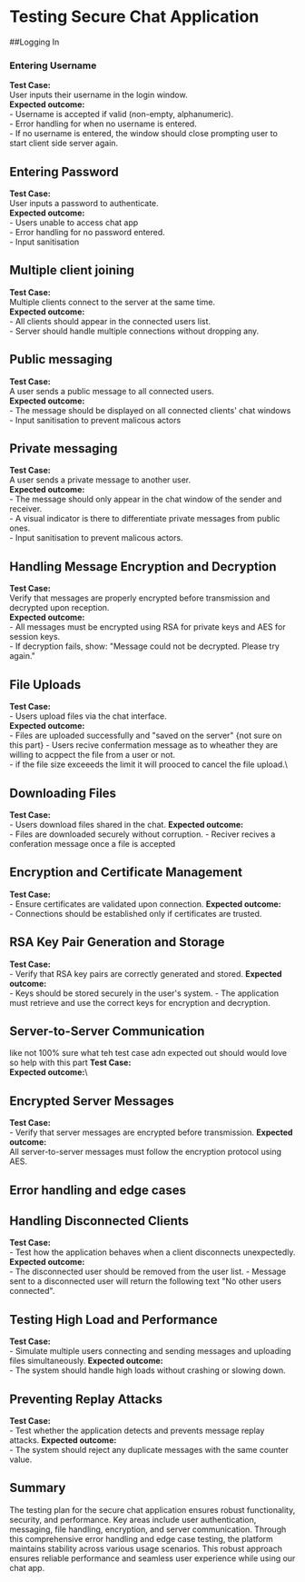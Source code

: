 # Testing Secure Chat Application
##Logging In
### Entering Username
**Test Case:**\
User inputs their username in the login window.\
**Expected outcome:**\
    - Username is accepted if valid (non-empty, alphanumeric).\
    - Error handling for when no username is entered.\
    - If no username is entered, the window should close prompting user to start client side server again.

## Entering Password
**Test Case:**\
User inputs a password to authenticate.\
**Expected outcome:**\
    - Users unable to access chat app\
    - Error handling for no password entered.\
    - Input sanitisation

## Multiple client joining
**Test Case:**\
Multiple clients connect to the server at the same time.\
**Expected outcome:**\
    - All clients should appear in the connected users list.\
    - Server should handle multiple connections without dropping any.

## Public messaging
**Test Case:**\
A user sends a public message to all connected users.\
**Expected outcome:**\
    - The message should be displayed on all connected clients' chat windows\
    - Input sanitisation to prevent malicous actors

## Private messaging
**Test Case:**\
A user sends a private message to another user.\
**Expected outcome:**\
    - The message should only appear in the chat window of the sender and receiver.\
    - A visual indicator is there to differentiate private messages from public ones.\
    - Input sanitisation to prevent malicous actors.

## Handling Message Encryption and Decryption
**Test Case:**\
Verify that messages are properly encrypted before transmission and decrypted upon reception.\
**Expected outcome:**\
    - All messages must be encrypted using RSA for private keys and AES for session keys.\
    - If decryption fails, show: "Message could not be decrypted. Please try again."
## File Uploads
**Test Case:**\
    - Users upload files via the chat interface.\
**Expected outcome:**\
    - Files are uploaded successfully and "saved on the server" {not sure on this part}
    - Users recive confermation message as to wheather they are willing to acppect the file from       a user or not.\
    - if the file size exceeeds the limit it will prooced to cancel the file upload.\
## Downloading Files
**Test Case:**\
    - Users download files shared in the chat.
**Expected outcome:**\
    - Files are downloaded securely without corruption.
    - Reciver recives a conferation message once a file is accepted
##  Encryption and Certificate Management
**Test Case:**\
    - Ensure certificates are validated upon connection.
**Expected outcome:**\
    - Connections should be established only if certificates are trusted.
## RSA Key Pair Generation and Storage
**Test Case:**\
    - Verify that RSA key pairs are correctly generated and stored.
**Expected outcome:**\
    - Keys should be stored securely in the user's system.
    - The application must retrieve and use the correct keys for encryption and decryption.

## Server-to-Server Communication
like not 100% sure what teh test case adn expected out should would love so help with this part
**Test Case:**\
**Expected outcome:**\

## Encrypted Server Messages
**Test Case:**\
    - Verify that server messages are encrypted before transmission.
**Expected outcome:**\
All server-to-server messages must follow the encryption protocol using AES.
## Error handling and edge cases
## Handling Disconnected Clients
**Test Case:**\
    - Test how the application behaves when a client disconnects unexpectedly.
**Expected outcome:**\
    - The disconnected user should be removed from the user list.
    - Message sent to a disconnected user will return the following text "No other users               connected".
## Testing High Load and Performance
**Test Case:**\
    - Simulate multiple users connecting and sending messages and uploading files simultaneously.
**Expected outcome:**\
    - The system should handle high loads without crashing or slowing down.
## Preventing Replay Attacks
**Test Case:**\
    - Test whether the application detects and prevents message replay attacks.
**Expected outcome:**\
    - The system should reject any duplicate messages with the same counter value.

## Summary 
The testing plan for the secure chat application ensures robust functionality, security, and performance. Key areas include user authentication, messaging, file handling, encryption, and server communication. Through this comprehensive error handling and edge case testing, the platform maintains stability across various usage scenarios. This robust approach ensures reliable performance and seamless user experience while using our chat app.




